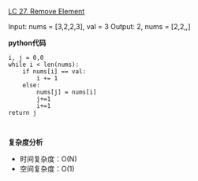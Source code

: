 [LC 27. Remove Element](https://leetcode.com/problems/remove-element/)


Input: nums = [3,2,2,3], val = 3
Output: 2, nums = [2,2,_,_]

**python代码**
```
i, j = 0,0
while i < len(nums):
    if nums[i] == val:
        i += 1
    else:
        nums[j] = nums[i]
        j+=1
        i+=1
return j

                
```

**复杂度分析**
- 时间复杂度：O(N)
- 空间复杂度：O(1)